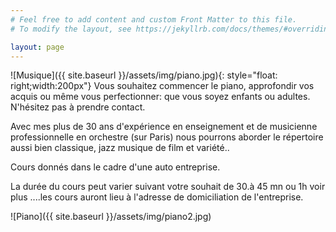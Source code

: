```yaml
---
# Feel free to add content and custom Front Matter to this file.
# To modify the layout, see https://jekyllrb.com/docs/themes/#overriding-theme-defaults

layout: page
---
```


![Musique]({{ site.baseurl }}/assets/img/piano.jpg){: style="float: right;width:200px"}
Vous souhaitez commencer le piano, approfondir vos acquis ou même vous perfectionner:
que vous soyez enfants ou adultes. N'hésitez pas à prendre contact.

Avec mes plus de  30 ans d'expérience en enseignement et de musicienne professionnelle en orchestre (sur Paris) nous  pourrons aborder le répertoire aussi bien classique, jazz musique de film et variété..

Cours donnés dans le cadre d'une auto entreprise.

La durée du cours peut varier suivant votre souhait de 30.à 45 mn ou 1h voir plus ....les cours auront  lieu à l'adresse de domiciliation de l'entreprise.

![Piano]({{ site.baseurl }}/assets/img/piano2.jpg)
